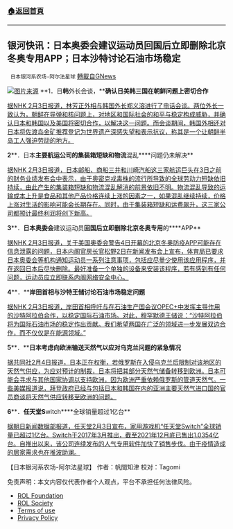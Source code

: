 ###  [:house:返回首頁](https://github.com/ourhimalayas/txt)
---


## 银河快讯：日本奥委会建议运动员回国后立即删除北京冬奥专用APP；日本沙特讨论石油市场稳定
` 日本银河系农场-阿尔法星球` [轉載自GNews](https://gnews.org/zh-hans/1966278/)

![](https://assets.gnews.org/wp-content/uploads/2022/02/图片1-21.png)[图片来源](https://www.arabnews.jp/)
**1．日****韩****外长会谈，****确认日美韩三国在朝鲜问题上密切合作**

[据NHK 2月3日报道，林芳正外相与韩国外长郑义溶进行了电话会谈。两位外长一致认为，朝鲜在导弹和核问题上，对地区和国际社会的和平与稳定构成威胁，并确认日本和韩国以及美国将密切合作，以解决这一问题。而会谈期间，韩国外相还对日本将佐渡岛金矿推荐登记为世界遗产深感失望和表示抗议，称其是一个让朝鲜半岛工人强迫劳动的地方。](https://www3.nhk.or.jp/news/html/20220203/k10013465241000.html?utm_int=news-politics_contents_list-items_003)

**2****．日本****主要航运公司的集装箱短缺和物流****混乱****问题仍未解决**

[据NHK 2月3日报道，日本邮船、商船三井和川崎汽船这三家航运巨头在3日之前的财务业绩发布会中表示，由于奥密克戎毒株的流行所导致的全球劳动力短缺依旧持续，由此产生的集装箱短缺和物流混乱解消的前景依旧不明。物流混乱导致的运输成本上升是食品和其他产品价格连续上涨的因素之一，如果混乱继续持续，价格上涨对生活的影响可能会长期存在。同时，由于集装箱短缺和运费飙升，这三家公司都预计最终利润将创下新高。](https://www3.nhk.or.jp/news/html/20220203/k10013464681000.html?utm_int=news-business_contents_list-items_008)

**3****．****日本奥委会****建议运动员****回国后立即删除北京冬奥专用****的****APP**

[据NHK 2月3日报道，关于美国奥委会警告4日开幕的北京冬奥防疫APP可能存在信息泄露的问题，日本内阁官房长官松野2日在新闻发布会上宣布，体育局已要求日本奥委会等机构通知运动员一系列注意事项，包括应尽量少使用该应用程序，并在返回日本后尽快删除。最好准备一个单独的设备来安装该程序，若有感到有任何问题，运动员应立即联系内阁网络安全中心。](https://www3.nhk.or.jp/news/html/20220203/k10013465571000.html?utm_int=news-politics_contents_list-items_004)

**4****．****岸田首相与沙特王储讨论石油市场稳定问题**

[据NHK 2月3日报道，岸田首相呼吁与在石油生产国会议OPEC+中发挥主导作用的沙特阿拉伯合作，以稳定国际石油市场。对此，穆罕默德王储说：“沙特阿拉伯将为国际石油市场的稳定作出贡献。我们希望两国在广泛的领域进一步发展双边合作，而不仅仅是在能源领域。”](https://www3.nhk.or.jp/news/html/20220203/k10013465941000.html)

**5****．****日本考虑向欧洲输送天然气以应对乌克兰问题的紧急情况**

[据共同社2月4日报道，日本正在权衡，若俄罗斯在入侵乌克兰后限制对该地区的天然气供应，为应对预计的制裁，日本将把其部分天然气储备转移到欧洲。日本可能会寻求与其他国家协调以支持欧洲，因为欧洲严重依赖俄罗斯的管道天然气。一些美媒报道说，拜登政府已经与包括日本和韩国在内的亚洲主要天然气进口国的官员商谈将天然气供应转移至欧洲的问题。](https://english.kyodonews.net/news/2022/02/dae9815c3268-japan-mulls-sending-natural-gas-to-europe-in-contingency-over-ukraine.html)

**6****．****任天堂S****witch****全球销量超过1亿台**

[据朝日新闻数据部报道，任天堂2月3日宣布，家用游戏机“任天堂Switch”全球销量已超过1亿台。Switch于2017年3月推出，截至2021年12月底已售出1.0354亿台。自推出以来，该公司连续发布的人气专用软件加快了销售步伐。由于疫情造成的居家需求也在推波助澜。](https://news.yahoo.co.jp/articles/a2ec34d4e76a82d3053aa4e816cac29d62aa7e6c)

【日本银河系农场-阿尔法星球】
作者：帆間知津
校对：Tagomi

 

免责声明：本文内容仅代表作者个人观点，平台不承担任何法律风险。

- [ROL Foundation](https://rolfoundation.org/)
- [ROL Society](https://rolsociety.org/)
- [Terms of use](https://gnews.org/terms-of-use-3/)
- [Privacy Policy](https://gnews.org/privacy-policy/)

